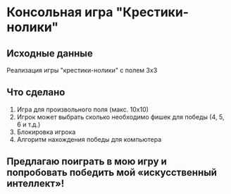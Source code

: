 #  Консольная игра "Крестики-нолики"
## Исходные данные
Реализация игры "крестики-нолики" с полем 3х3
## Что сделано
1. Игра для произвольного поля (макс. 10х10)
2. Игрок может выбрать сколько необходимо фишек для победы (4, 5, 6 и т.д.)
3. Блокировка игрока
4. Алгоритм нахождения победы для компьютера
## Предлагаю поиграть в мою игру и попробовать победить мой «искусственный интеллект»!
